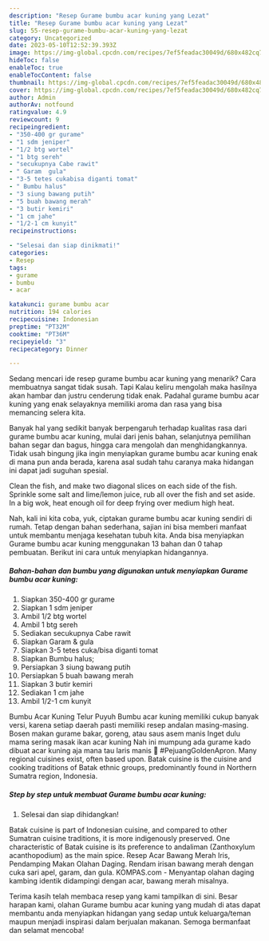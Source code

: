 ```yaml
---
description: "Resep Gurame bumbu acar kuning yang Lezat"
title: "Resep Gurame bumbu acar kuning yang Lezat"
slug: 55-resep-gurame-bumbu-acar-kuning-yang-lezat
category: Uncategorized
date: 2023-05-10T12:52:39.393Z
image: https://img-global.cpcdn.com/recipes/7ef5feadac30049d/680x482cq70/gurame-bumbu-acar-kuning-foto-resep-utama.jpg
hideToc: false
enableToc: true
enableTocContent: false
thumbnail: https://img-global.cpcdn.com/recipes/7ef5feadac30049d/680x482cq70/gurame-bumbu-acar-kuning-foto-resep-utama.jpg
cover: https://img-global.cpcdn.com/recipes/7ef5feadac30049d/680x482cq70/gurame-bumbu-acar-kuning-foto-resep-utama.jpg
author: Admin
authorAv: notfound
ratingvalue: 4.9
reviewcount: 9
recipeingredient:
- "350-400 gr gurame"
- "1 sdm jeniper"
- "1/2 btg wortel"
- "1 btg sereh"
- "secukupnya Cabe rawit"
- " Garam  gula"
- "3-5 tetes cukabisa diganti tomat"
- " Bumbu halus"
- "3 siung bawang putih"
- "5 buah bawang merah"
- "3 butir kemiri"
- "1 cm jahe"
- "1/2-1 cm kunyit"
recipeinstructions:

- "Selesai dan siap dinikmati!"
categories:
- Resep
tags:
- gurame
- bumbu
- acar

katakunci: gurame bumbu acar 
nutrition: 194 calories
recipecuisine: Indonesian
preptime: "PT32M"
cooktime: "PT36M"
recipeyield: "3"
recipecategory: Dinner

---
```



Sedang mencari ide resep gurame bumbu acar kuning yang menarik? Cara membuatnya sangat tidak susah. Tapi Kalau keliru mengolah maka hasilnya akan hambar dan justru cenderung tidak enak. Padahal gurame bumbu acar kuning yang enak selayaknya memiliki aroma dan rasa yang bisa memancing selera kita.


Banyak hal yang sedikit banyak berpengaruh terhadap kualitas rasa dari gurame bumbu acar kuning, mulai dari jenis bahan, selanjutnya pemilihan bahan segar dan bagus, hingga cara mengolah dan menghidangkannya. Tidak usah bingung jika ingin menyiapkan gurame bumbu acar kuning enak di mana pun anda berada, karena asal sudah tahu caranya maka hidangan ini dapat jadi suguhan spesial.

Clean the fish, and make two diagonal slices on each side of the fish. Sprinkle some salt and lime/lemon juice, rub all over the fish and set aside. In a big wok, heat enough oil for deep frying over medium high heat.


Nah, kali ini kita coba, yuk, ciptakan gurame bumbu acar kuning sendiri di rumah. Tetap dengan bahan sederhana, sajian ini bisa memberi manfaat untuk membantu menjaga kesehatan tubuh kita. Anda bisa menyiapkan Gurame bumbu acar kuning menggunakan 13 bahan dan 0 tahap pembuatan. Berikut ini cara untuk menyiapkan hidangannya.

<!--inarticleads1-->

##### Bahan-bahan dan bumbu yang digunakan untuk menyiapkan Gurame bumbu acar kuning:

1. Siapkan 350-400 gr gurame
1. Siapkan 1 sdm jeniper
1. Ambil 1/2 btg wortel
1. Ambil 1 btg sereh
1. Sediakan secukupnya Cabe rawit
1. Siapkan  Garam &amp; gula
1. Siapkan 3-5 tetes cuka/bisa diganti tomat
1. Siapkan  Bumbu halus;
1. Persiapkan 3 siung bawang putih
1. Persiapkan 5 buah bawang merah
1. Siapkan 3 butir kemiri
1. Sediakan 1 cm jahe
1. Ambil 1/2-1 cm kunyit


Bumbu Acar Kuning Telur Puyuh Bumbu acar kuning memiliki cukup banyak versi, karena setiap daerah pasti memiliki resep andalan masing-masing. Bosen makan gurame bakar, goreng, atau saus asem manis Inget dulu mama sering masak ikan acar kuning Nah ini mumpung ada gurame kado dibuat acar kuning aja mana tau laris manis 🤪 #PejuangGoldenApron. Many regional cuisines exist, often based upon. Batak cuisine is the cuisine and cooking traditions of Batak ethnic groups, predominantly found in Northern Sumatra region, Indonesia. 

<!--inarticleads2-->

##### Step by step untuk membuat Gurame bumbu acar kuning:


1. Selesai dan siap dihidangkan!

Batak cuisine is part of Indonesian cuisine, and compared to other Sumatran cuisine traditions, it is more indigenously preserved. One characteristic of Batak cuisine is its preference to andaliman (Zanthoxylum acanthopodium) as the main spice. Resep Acar Bawang Merah Iris, Pendamping Makan Olahan Daging. Rendam irisan bawang merah dengan cuka sari apel, garam, dan gula. KOMPAS.com - Menyantap olahan daging kambing identik didampingi dengan acar, bawang merah misalnya. 

Terima kasih telah membaca resep yang kami tampilkan di sini. Besar harapan kami, olahan Gurame bumbu acar kuning yang mudah di atas dapat membantu anda menyiapkan hidangan yang sedap untuk keluarga/teman maupun menjadi inspirasi dalam berjualan makanan. Semoga bermanfaat dan selamat mencoba!

